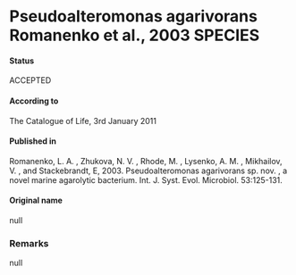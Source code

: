 Pseudoalteromonas agarivorans Romanenko et al., 2003 SPECIES
=======

#### Status
ACCEPTED

#### According to
The Catalogue of Life, 3rd January 2011

#### Published in
Romanenko, L. A. , Zhukova, N. V. , Rhode, M. , Lysenko, A. M. , Mikhailov, V. , and Stackebrandt, E, 2003. Pseudoalteromonas agarivorans sp. nov. , a novel marine agarolytic bacterium. Int. J. Syst. Evol. Microbiol. 53:125-131.

#### Original name
null

### Remarks
null